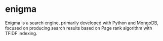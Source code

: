 # enigma
Enigma is a search engine, primarily developed with Python and MongoDB, focused on producing search results based on Page rank algorithm with TFIDF indexing.
